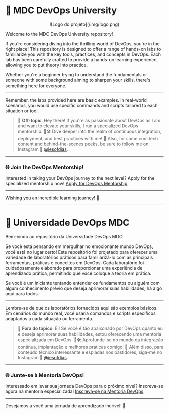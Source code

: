 # 🚀 MDC DevOps University

<center>
![Logo do projeto](/img/logo.png)
</center>

Welcome to the MDC DevOps University repository!

If you're considering diving into the thrilling world of DevOps, you're in the right place! This repository is designed to offer a range of hands-on labs to familiarize you with the key tools, practices, and concepts in DevOps. Each lab has been carefully crafted to provide a hands-on learning experience, allowing you to put theory into practice.

Whether you're a beginner trying to understand the fundamentals or someone with some background aiming to sharpen your skills, there's something here for everyone.

---

Remember, the labs provided here are basic examples. In real-world scenarios, you would use specific commands and scripts tailored to each situation or tool.

> 🚨 **Off-topic**: Hey there! If you're as passionate about DevOps as I am and want to elevate your skills, I run a specialized DevOps mentorship. 🧠🛠 Dive deeper into the realm of continuous integration, deployment, and best practices with me! 🚀 Also, for some cool tech content and behind-the-scenes peeks, be sure to follow me on Instagram 📸 [@iesofdias](https://www.instagram.com/iesofdias/).

---

### 🌐 **Join the DevOps Mentorship!**
Interested in taking your DevOps journey to the next level? Apply for the specialized mentorship now! [Apply for DevOps Mentorship](https://guilhermemaia.com/mentoria-devops).

---

Wishing you an incredible learning journey! 🌟

---

# 🚀 Universidade DevOps MDC

Bem-vindo ao repositório da Universidade DevOps MDC!

Se você está pensando em mergulhar no emocionante mundo DevOps, você está no lugar certo! Este repositório foi projetado para oferecer uma variedade de laboratórios práticos para familiarizá-lo com as principais ferramentas, práticas e conceitos em DevOps. Cada laboratório foi cuidadosamente elaborado para proporcionar uma experiência de aprendizado prática, permitindo que você coloque a teoria em prática.

Se você é um iniciante tentando entender os fundamentos ou alguém com algum conhecimento prévio que deseja aprimorar suas habilidades, há algo aqui para todos.

---

Lembre-se de que os laboratórios fornecidos aqui são exemplos básicos. Em cenários do mundo real, você usaria comandos e scripts específicos adaptados a cada situação ou ferramenta.

> 🚨 **Fora do tópico**: Ei! Se você é tão apaixonado por DevOps quanto eu e deseja aprimorar suas habilidades, estou oferecendo uma mentoria especializada em DevOps. 🧠🛠 Aprofunde-se no mundo da integração contínua, implantação e melhores práticas comigo! 🚀 Além disso, para conteúdo técnico interessante e espiadas nos bastidores, siga-me no Instagram 📸 [@iesofdias](https://www.instagram.com/iesofdias/).

---

### 🌐 **Junte-se à Mentoria DevOps!**
Interessado em levar sua jornada DevOps para o próximo nível? Inscreva-se agora na mentoria especializada! [Inscreva-se na Mentoria DevOps](https://guilhermemaia.com/mentoria-devops).

---

Desejamos a você uma jornada de aprendizado incrível! 🌟
